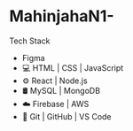 # MahinjahaN1- 
Tech Stack
- Figma
- 💻 HTML | CSS | JavaScript
- ⚙️ React | Node.js
- 🛢 MySQL | MongoDB
- ☁️ Firebase | AWS
- 🧰 Git | GitHub | VS Code
